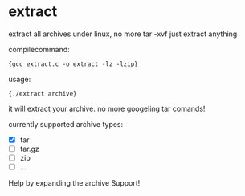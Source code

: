 # extract
extract all archives under linux, no more tar -xvf  just extract anything



compilecommand:

```{gcc extract.c -o extract -lz -lzip}```


usage:

```{./extract archive}```



it will extract your archive.
no more googeling tar comands!

currently supported archive types:
- [x] tar
- [ ] tar.gz
- [ ] zip
- [ ] ...

Help by expanding the archive Support!

